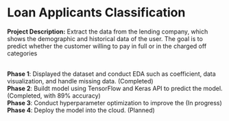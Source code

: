 # Loan Applicants Classification
 
**Project Description:** 
Extract the data from the lending company, which shows the demographic and historical data of the user. The goal is to predict whether the customer willing to pay in full or in the charged off categories <br><br>

<strong>Phase 1</strong>: Displayed the dataset and conduct EDA such as coefficient, data visualization, and handle missing data. (Completed) <br>
<strong>Phase 2</strong>: Buildt model using TensorFlow and Keras API to predict the model. (Completed, with 89% accuracy) <br>
<strong>Phase 3</strong>: Conduct hyperparameter optimization to improve the  (In progress) <br>
<strong>Phase 4</strong>: Deploy the model into the cloud. (Planned) <br>
